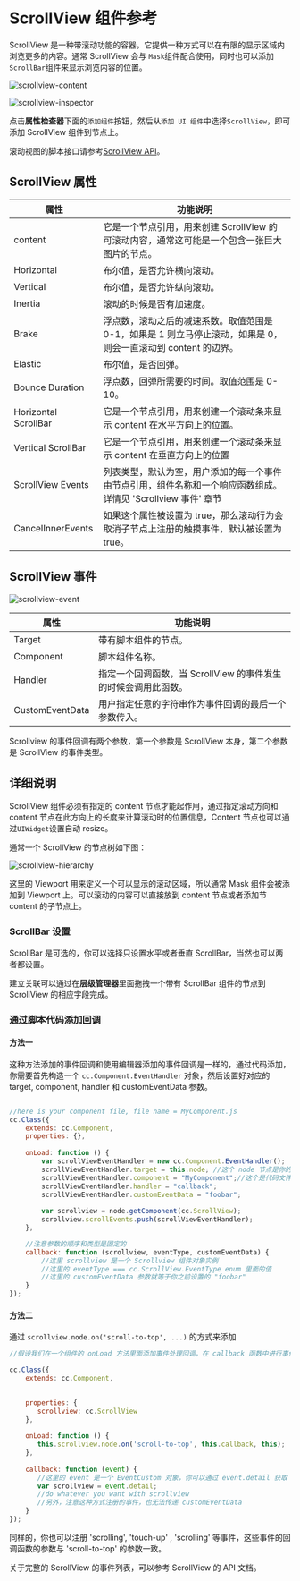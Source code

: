 # ScrollView 组件参考

ScrollView 是一种带滚动功能的容器，它提供一种方式可以在有限的显示区域内浏览更多的内容。通常 ScrollView 会与
`Mask`组件配合使用，同时也可以添加`ScrollBar`组件来显示浏览内容的位置。

![scrollview-content](./scrollview/scrollview-content.png)

![scrollview-inspector](./scrollview/scrollview-inspector.png)

点击**属性检查器**下面的`添加组件`按钮，然后从`添加 UI 组件`中选择`ScrollView`，即可添加 ScrollView 组件到节点上。

滚动视图的脚本接口请参考[ScrollView API](../api/classes/ScrollView.html)。

## ScrollView 属性

| 属性                 | 功能说明                                                                                                       |
| --------------       | -----------                                                                                                    |
| content              | 它是一个节点引用，用来创建 ScrollView 的可滚动内容，通常这可能是一个包含一张巨大图片的节点。                   |
| Horizontal           | 布尔值，是否允许横向滚动。                                                                                     |
| Vertical             | 布尔值，是否允许纵向滚动。                                                                                     |
| Inertia              | 滚动的时候是否有加速度。                                                                                       |
| Brake                | 浮点数，滚动之后的减速系数。取值范围是 0-1，如果是 1 则立马停止滚动，如果是 0，则会一直滚动到 content 的边界。 |
| Elastic              | 布尔值，是否回弹。                                                                                             |
| Bounce Duration      | 浮点数，回弹所需要的时间。取值范围是 0-10。                                                                    |
| Horizontal ScrollBar | 它是一个节点引用，用来创建一个滚动条来显示 content 在水平方向上的位置。                                        |
| Vertical ScrollBar   | 它是一个节点引用，用来创建一个滚动条来显示 content 在垂直方向上的位置                                          |
| ScrollView Events    | 列表类型，默认为空，用户添加的每一个事件由节点引用，组件名称和一个响应函数组成。详情见 'Scrollview 事件' 章节  |
| CancelInnerEvents    | 如果这个属性被设置为 true，那么滚动行为会取消子节点上注册的触摸事件，默认被设置为 true。                       |

## ScrollView 事件
![scrollview-event](./scrollview/scrollview-event.png)

| 属性            | 功能说明                                                       |
| --------------  | -----------                                                    |
| Target          | 带有脚本组件的节点。                                           |
| Component       | 脚本组件名称。                                                 |
| Handler         | 指定一个回调函数，当 ScrollView 的事件发生的时候会调用此函数。 |
| CustomEventData | 用户指定任意的字符串作为事件回调的最后一个参数传入。           |

Scrollview 的事件回调有两个参数，第一个参数是 ScrollView 本身，第二个参数是 ScrollView 的事件类型。

## 详细说明

ScrollView 组件必须有指定的 content 节点才能起作用，通过指定滚动方向和 content 节点在此方向上的长度来计算滚动时的位置信息，Content 节点也可以通过`UIWidget`设置自动 resize。

通常一个 ScrollView 的节点树如下图：

![scrollview-hierarchy](./scrollview/scrollview-hierarchy.png)

这里的 Viewport 用来定义一个可以显示的滚动区域，所以通常 Mask 组件会被添加到 Viewport 上。可以滚动的内容可以直接放到 content 节点或者添加节 content 的子节点上。

### ScrollBar 设置

ScrollBar 是可选的，你可以选择只设置水平或者垂直 ScrollBar，当然也可以两者都设置。

建立关联可以通过在**层级管理器**里面拖拽一个带有 ScrollBar 组件的节点到 ScrollView 的相应字段完成。

### 通过脚本代码添加回调

#### 方法一

这种方法添加的事件回调和使用编辑器添加的事件回调是一样的，通过代码添加，
你需要首先构造一个 `cc.Component.EventHandler` 对象，然后设置好对应的 target, component, handler 和 customEventData 参数。

```js

//here is your component file, file name = MyComponent.js 
cc.Class({
    extends: cc.Component,
    properties: {},
    
    onLoad: function () {
        var scrollViewEventHandler = new cc.Component.EventHandler();
        scrollViewEventHandler.target = this.node; //这个 node 节点是你的事件处理代码组件所属的节点
        scrollViewEventHandler.component = "MyComponent";//这个是代码文件名
        scrollViewEventHandler.handler = "callback";
        scrollViewEventHandler.customEventData = "foobar";
        
        var scrollview = node.getComponent(cc.ScrollView);
        scrollview.scrollEvents.push(scrollViewEventHandler);
    },

	//注意参数的顺序和类型是固定的
    callback: function (scrollview, eventType, customEventData) {
        //这里 scrollview 是一个 Scrollview 组件对象实例
        //这里的 eventType === cc.ScrollView.EventType enum 里面的值
        //这里的 customEventData 参数就等于你之前设置的 "foobar"
    }
});
```

#### 方法二

通过 `scrollview.node.on('scroll-to-top', ...)` 的方式来添加

```js
//假设我们在一个组件的 onLoad 方法里面添加事件处理回调，在 callback 函数中进行事件处理:

cc.Class({
    extends: cc.Component,

	
    properties: {
       scrollview: cc.ScrollView
    },
    
    onLoad: function () {
       this.scrollview.node.on('scroll-to-top', this.callback, this);
    },
    
    callback: function (event) {
       //这里的 event 是一个 EventCustom 对象，你可以通过 event.detail 获取 ScrollView 组件
       var scrollview = event.detail;
       //do whatever you want with scrollview
       //另外，注意这种方式注册的事件，也无法传递 customEventData
    }
});
```

同样的，你也可以注册 'scrolling', 'touch-up' , 'scrolling' 等事件，这些事件的回调函数的参数与 'scroll-to-top' 的参数一致。

关于完整的 ScrollView 的事件列表，可以参考 ScrollView 的 API 文档。
